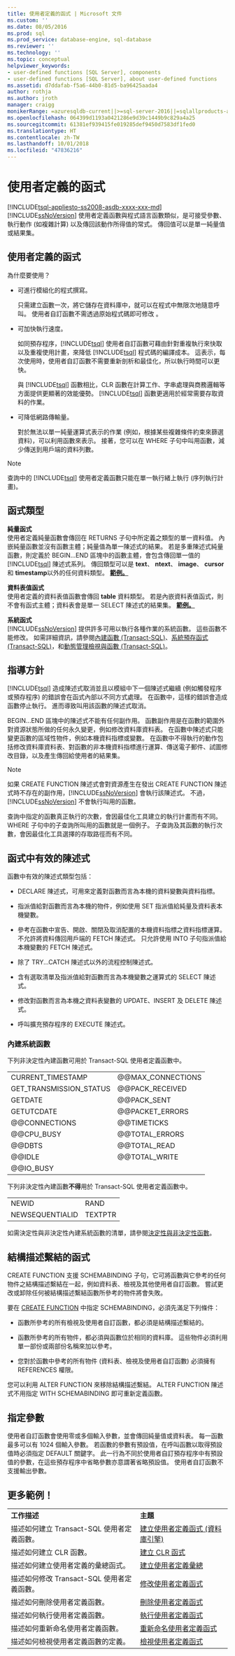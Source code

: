 ```yaml
---
title: 使用者定義的函式 | Microsoft 文件
ms.custom: ''
ms.date: 08/05/2016
ms.prod: sql
ms.prod_service: database-engine, sql-database
ms.reviewer: ''
ms.technology: ''
ms.topic: conceptual
helpviewer_keywords:
- user-defined functions [SQL Server], components
- user-defined functions [SQL Server], about user-defined functions
ms.assetid: d7ddafab-f5a6-44b0-81d5-ba96425aada4
author: rothja
ms.author: jroth
manager: craigg
monikerRange: =azuresqldb-current||>=sql-server-2016||=sqlallproducts-allversions||>=sql-server-linux-2017||=azuresqldb-mi-current
ms.openlocfilehash: 064399d1193a0421286e9d39c1449b9c829a4a25
ms.sourcegitcommit: 61381ef939415fe019285def9450d7583df1fed0
ms.translationtype: HT
ms.contentlocale: zh-TW
ms.lasthandoff: 10/01/2018
ms.locfileid: "47836216"
---
```

# <a name="user-defined-functions"></a>使用者定義的函式
[!INCLUDE[tsql-appliesto-ss2008-asdb-xxxx-xxx-md](../../includes/tsql-appliesto-ss2008-asdb-xxxx-xxx-md.md)]
  [!INCLUDE[ssNoVersion](../../includes/ssnoversion-md.md)] 使用者定義函數與程式語言函數類似，是可接受參數、執行動作 (如複雜計算) 以及傳回該動作所得值的常式。 傳回值可以是單一純量值或結果集。  
   
##  <a name="Benefits"></a> 使用者定義的函式  
為什麼要使用？ 
  
-   可進行模組化的程式撰寫。  
  
     只需建立函數一次，將它儲存在資料庫中，就可以在程式中無限次地隨意呼叫。 使用者自訂函數不需透過原始程式碼即可修改 。  
  
-   可加快執行速度。  
  
     如同預存程序，[!INCLUDE[tsql](../../includes/tsql-md.md)]  使用者自訂函數可藉由針對重複執行來快取以及重複使用計畫，來降低 [!INCLUDE[tsql](../../includes/tsql-md.md)] 程式碼的編譯成本。 這表示，每次使用時，使用者自訂函數不需要重新剖析和最佳化，所以執行時間可以更快。  
  
     與 [!INCLUDE[tsql](../../includes/tsql-md.md)] 函數相比，CLR 函數在計算工作、字串處理與商務邏輯等方面提供更顯著的效能優勢。 [!INCLUDE[tsql](../../includes/tsql-md.md)] 函數更適用於經常需要存取資料的作業。  
  
-   可降低網路傳輸量。  
  
     對於無法以單一純量運算式表示的作業 (例如，根據某些複雜條件約束來篩選資料)，可以利用函數來表示。 接著，您可以在 WHERE 子句中叫用函數，減少傳送到用戶端的資料列數。  
  
> [!NOTE]
> 查詢中的 [!INCLUDE[tsql](../../includes/tsql-md.md)] 使用者定義函數只能在單一執行緒上執行 (序列執行計畫)。  
  
##  <a name="FunctionTypes"></a> 函式類型  
**純量函式**  
 使用者定義純量函數會傳回在 RETURNS 子句中所定義之類型的單一資料值。 內嵌純量函數並沒有函數主體；純量值為單一陳述式的結果。 若是多重陳述式純量函數，則定義於 BEGIN...END 區塊中的函數主體，會包含傳回單一值的 [!INCLUDE[tsql](../../includes/tsql-md.md)] 陳述式系列。 傳回類型可以是 **text**、 **ntext**、 **image**、 **cursor**和 **timestamp**以外的任何資料類型。 
 **[範例。](https://msdn.microsoft.com/library/bb386973(v=vs.110).aspx)**
  
**資料表值函式**  
 使用者定義的資料表值函數會傳回 **table** 資料類型。 若是內嵌資料表值函式，則不會有函式主體；資料表會是單一 SELECT 陳述式的結果集。 **[範例。](https://msdn.microsoft.com/library/bb386954(v=vs.110).aspx)**
  
**系統函式**  
 [!INCLUDE[ssNoVersion](../../includes/ssnoversion-md.md)] 提供許多可用以執行各種作業的系統函數。 這些函數不能修改。 如需詳細資訊，請參閱[內建函數 &#40;Transact-SQL&#41;](~/t-sql/functions/functions.md)、[系統預存函式 &#40;Transact-SQL&#41;](~/relational-databases/system-functions/system-functions-for-transact-sql.md)，和[動態管理檢視與函數 &#40;Transact-SQL&#41;](~/relational-databases/system-dynamic-management-views/system-dynamic-management-views.md)。  
  
##  <a name="Guidelines"></a> 指導方針  
 [!INCLUDE[tsql](../../includes/tsql-md.md)] 造成陳述式取消並且以模組中下一個陳述式繼續 (例如觸發程序或預存程序) 的錯誤會在函式內部以不同方式處理。 在函數中，這樣的錯誤會造成函數停止執行。 進而導致叫用該函數的陳述式取消。  
  
 BEGIN...END 區塊中的陳述式不能有任何副作用。 函數副作用是在函數的範圍外對資源狀態所做的任何永久變更，例如修改資料庫資料表。 在函數中陳述式只能變更函數的區域性物件，例如本機資料指標或變數。 在函數中不得執行的動作包括修改資料庫資料表、對函數的非本機資料指標進行運算、傳送電子郵件、試圖修改目錄，以及產生傳回給使用者的結果集。  
  
> [!NOTE]
> 如果 CREATE FUNCTION 陳述式會對資源產生在發出 CREATE FUNCTION 陳述式時不存在的副作用，[!INCLUDE[ssNoVersion](../../includes/ssnoversion-md.md)] 會執行該陳述式。 不過， [!INCLUDE[ssNoVersion](../../includes/ssnoversion-md.md)] 不會執行叫用的函數。  
  
 查詢中指定的函數真正執行的次數，會因最佳化工具建立的執行計畫而有不同。 WHERE 子句中的子查詢所叫用的函數就是一個例子。 子查詢及其函數的執行次數，會因最佳化工具選擇的存取路徑而有不同。  
  
##  <a name="ValidStatements"></a> 函式中有效的陳述式  
函數中有效的陳述式類型包括：  
  
-   DECLARE 陳述式，可用來定義對函數而言為本機的資料變數與資料指標。  
  
-   指派值給對函數而言為本機的物件，例如使用 SET 指派值給純量及資料表本機變數。  
  
-   參考在函數中宣告、開啟、關閉及取消配置的本機資料指標之資料指標運算。 不允許將資料傳回用戶端的 FETCH 陳述式。 只允許使用 INTO 子句指派值給本機變數的 FETCH 陳述式。  
  
-   除了 TRY...CATCH 陳述式以外的流程控制陳述式。  
  
-   含有選取清單及指派值給對函數而言為本機變數之運算式的 SELECT 陳述式。  
  
-   修改對函數而言為本機之資料表變數的 UPDATE、INSERT 及 DELETE 陳述式。  
  
-   呼叫擴充預存程序的 EXECUTE 陳述式。  
  
### <a name="built-in-system-functions"></a>內建系統函數  
 下列非決定性內建函數可用於 Transact-SQL 使用者定義函數中。  
  
|||  
|-|-|  
|CURRENT_TIMESTAMP|@@MAX_CONNECTIONS|  
|GET_TRANSMISSION_STATUS|@@PACK_RECEIVED|  
|GETDATE|@@PACK_SENT|  
|GETUTCDATE|@@PACKET_ERRORS|  
|@@CONNECTIONS|@@TIMETICKS|  
|@@CPU_BUSY|@@TOTAL_ERRORS|  
|@@DBTS|@@TOTAL_READ|  
|@@IDLE|@@TOTAL_WRITE|  
|@@IO_BUSY||  
  
 下列非決定性內建函數**不得**用於 Transact-SQL 使用者定義函數中。  
  
|||  
|-|-|  
|NEWID|RAND|  
|NEWSEQUENTIALID|TEXTPTR|  
  
 如需決定性與非決定性內建系統函數的清單，請參閱[決定性與非決定性函數](../../relational-databases/user-defined-functions/deterministic-and-nondeterministic-functions.md)。  
  
##  <a name="SchemaBound"></a> 結構描述繫結的函式  
 CREATE FUNCTION 支援 SCHEMABINDING 子句，它可將函數與它參考的任何物件之結構描述繫結在一起，例如資料表、檢視及其他使用者自訂函數。 嘗試更改或卸除任何被結構描述繫結函數所參考的物件將會失敗。  
  
 要在 [CREATE FUNCTION](../../t-sql/statements/create-function-transact-sql.md) 中指定 SCHEMABINDING，必須先滿足下列條件：  
  
-   函數所參考的所有檢視及使用者自訂函數，都必須是結構描述繫結的。  
  
-   函數所參考的所有物件，都必須與函數位於相同的資料庫。 這些物件必須利用單一部份或兩部份名稱來加以參考。  
  
-   您對於函數中參考的所有物件 (資料表、檢視及使用者自訂函數) 必須擁有 REFERENCES 權限。  
  
 您可以利用 ALTER FUNCTION 來移除結構描述繫結。 ALTER FUNCTION 陳述式不用指定 WITH SCHEMABINDING 即可重新定義函數。  
  
##  <a name="Parameters"></a> 指定參數  
 使用者自訂函數會使用零或多個輸入參數，並會傳回純量值或資料表。 每一函數最多可以有 1024 個輸入參數。 若函數的參數有預設值，在呼叫函數以取得預設值時必須指定 DEFAULT 關鍵字。 此一行為不同於使用者自訂預存程序中有預設值的參數，在這些預存程序中省略參數亦意謂著省略預設值。 使用者自訂函數不支援輸出參數。  
  
##  <a name="Tasks"></a> 更多範例！  
  
|||  
|-|-|  
|**工作描述**|**主題**|  
|描述如何建立 Transact-SQL 使用者定義函數。|[建立使用者定義函式 &#40;資料庫引擎&#41;](../../relational-databases/user-defined-functions/create-user-defined-functions-database-engine.md)|  
|描述如何建立 CLR 函數。|[建立 CLR 函式](../../relational-databases/user-defined-functions/create-clr-functions.md)|  
|描述如何建立使用者定義的彙總函式。|[建立使用者定義彙總](../../relational-databases/user-defined-functions/create-user-defined-aggregates.md)|  
|描述如何修改 Transact-SQL 使用者定義函數。|[修改使用者定義函式](../../relational-databases/user-defined-functions/modify-user-defined-functions.md)|  
|描述如何刪除使用者定義函數。|[刪除使用者定義函式](../../relational-databases/user-defined-functions/delete-user-defined-functions.md)|  
|描述如何執行使用者定義函數。|[執行使用者定義函式](../../relational-databases/user-defined-functions/execute-user-defined-functions.md)|  
|描述如何重新命名使用者定義函數。|[重新命名使用者定義函式](../../relational-databases/user-defined-functions/rename-user-defined-functions.md)|  
|描述如何檢視使用者定義函數的定義。|[檢視使用者定義函式](../../relational-databases/user-defined-functions/view-user-defined-functions.md)|  
  
  

